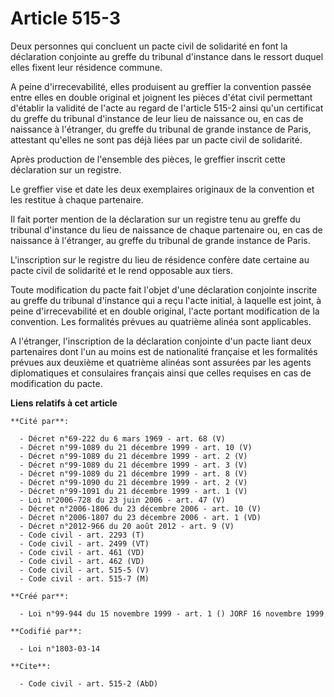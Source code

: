 # Article 515-3

Deux personnes qui concluent un pacte civil de solidarité en font la déclaration conjointe au greffe du tribunal d'instance
dans le ressort duquel elles fixent leur résidence commune.

A peine d'irrecevabilité, elles produisent au greffier la convention passée entre elles en double original et joignent les
pièces d'état civil permettant d'établir la validité de l'acte au regard de l'article 515-2 ainsi qu'un certificat du greffe
du tribunal d'instance de leur lieu de naissance ou, en cas de naissance à l'étranger, du greffe du tribunal de grande
instance de Paris, attestant qu'elles ne sont pas déjà liées par un pacte civil de solidarité.

Après production de l'ensemble des pièces, le greffier inscrit cette déclaration sur un registre.

Le greffier vise et date les deux exemplaires originaux de la convention et les restitue à chaque partenaire.

Il fait porter mention de la déclaration sur un registre tenu au greffe du tribunal d'instance du lieu de naissance de chaque
partenaire ou, en cas de naissance à l'étranger, au greffe du tribunal de grande instance de Paris.

L'inscription sur le registre du lieu de résidence confère date certaine au pacte civil de solidarité et le rend opposable
aux tiers.

Toute modification du pacte fait l'objet d'une déclaration conjointe inscrite au greffe du tribunal d'instance qui a reçu
l'acte initial, à laquelle est joint, à peine d'irrecevabilité et en double original, l'acte portant modification de la
convention. Les formalités prévues au quatrième alinéa sont applicables.

A l'étranger, l'inscription de la déclaration conjointe d'un pacte liant deux partenaires dont l'un au moins est de
nationalité française et les formalités prévues aux deuxième et quatrième alinéas sont assurées par les agents diplomatiques
et consulaires français ainsi que celles requises en cas de modification du pacte.

**Liens relatifs à cet article**

	**Cité par**:

	  - Décret n°69-222 du 6 mars 1969 - art. 68 (V)
	  - Décret n°99-1089 du 21 décembre 1999 - art. 10 (V)
	  - Décret n°99-1089 du 21 décembre 1999 - art. 2 (V)
	  - Décret n°99-1089 du 21 décembre 1999 - art. 3 (V)
	  - Décret n°99-1089 du 21 décembre 1999 - art. 8 (V)
	  - Décret n°99-1090 du 21 décembre 1999 - art. 2 (V)
	  - Décret n°99-1091 du 21 décembre 1999 - art. 1 (V)
	  - Loi n°2006-728 du 23 juin 2006 - art. 47 (V)
	  - Décret n°2006-1806 du 23 décembre 2006 - art. 10 (V)
	  - Décret n°2006-1807 du 23 décembre 2006 - art. 1 (VD)
	  - Décret n°2012-966 du 20 août 2012 - art. 9 (V)
	  - Code civil - art. 2293 (T)
	  - Code civil - art. 2499 (VT)
	  - Code civil - art. 461 (VD)
	  - Code civil - art. 462 (VD)
	  - Code civil - art. 515-5 (V)
	  - Code civil - art. 515-7 (M)

	**Créé par**:

	  - Loi n°99-944 du 15 novembre 1999 - art. 1 () JORF 16 novembre 1999

	**Codifié par**:

	  - Loi n°1803-03-14

	**Cite**:

	  - Code civil - art. 515-2 (AbD)
